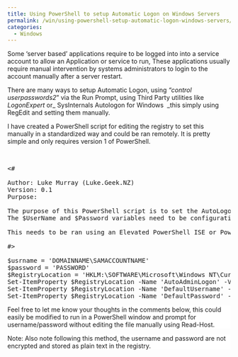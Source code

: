 ```yaml
---
title: Using PowerShell to setup Automatic Logon on Windows Servers
permalink: /win/using-powershell-setup-automatic-logon-windows-servers/
categories:
  - Windows
---
```

Some &#8216;server based&#8217; applications require to be logged into into a service account to allow an Application or service to run, These applications usually require manual intervention by systems administrators to login to the account manually after a server restart.

There are many ways to setup Automatic Logon, using _&#8220;control userpasswords2_&#8221; via the Run Prompt, using Third Party utilities like _LogonExpert_ or_ SysInternals Autologon for Windows  _this simply using RegEdit and setting them manually.

I have created a PowerShell script for editing the registry to set this manually in a standardized way and could be ran remotely. It is pretty simple and only requires version 1 of PowerShell.

&nbsp;

<!--more-->

<pre class="lang:ps decode:true ">&lt;#

Author: Luke Murray (Luke.Geek.NZ)
Version: 0.1
Purpose:

The purpose of this PowerShell script is to set the AutoLogon and WinLogon registry strings using PowerShell, to setup a Windows Server or Workstation for Automatic Logon.
The $UserName and $Password variables need to be configuration for your environment. Please make sure the $UserName variables follows DOMAINNAME\SAMACCOUNTNAME format.

This needs to be ran using an Elevated PowerShell ISE or PowerShell window (with Admin access on the computer you are running this on).

#&gt;

$usrname = 'DOMAINNAME\SAMACCOUNTNAME'
$password = 'PASSWORD'
$RegistryLocation = 'HKLM:\SOFTWARE\Microsoft\Windows NT\CurrentVersion\Winlogon'
Set-ItemProperty $RegistryLocation -Name 'AutoAdminLogon' -Value '1'
Set-ItemProperty $RegistryLocation -Name 'DefaultUsername' -Value "$usrname"
Set-ItemProperty $RegistryLocation -Name 'DefaultPassword' -Value "$password"</pre>

<p style="background: white">
  Feel free to let me know your thoughts in the comments below, this could easily be modified to run in a PowerShell window and prompt for username/password without editing the file manually using Read-Host.
</p>

<p style="background: white">
  Note: Also note following this method, the username and password are not encrypted and stored as plain text in the registry.
</p>
